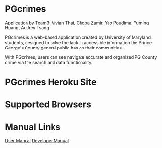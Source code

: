 # PGcrimes

Application by Team3: Vivian Thai, Chopa Zamir, Yao Poudima, Yuming Huang, Audrey Tsang

PGcrimes is a web-based application created by University of Maryland students, designed to solve the lack in accessible information the Prince George's County general public has on their communities.

With PGcrimes, users can see navigate accurate and organized PG County crime via the search and data functionality.

 # PGcrimes Heroku Site
 
 
 # Supported Browsers
 
 
 
 # Manual Links
 [User Manual](https://github.com/vivthai/PGcrimes/blob/main/User%20Manual)
 [Developer Manual](https://github.com/vivthai/PGcrimes/blob/main/Developer%20Manual)

#
